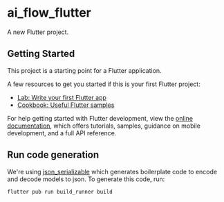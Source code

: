 # ai_flow_flutter

A new Flutter project.

## Getting Started

This project is a starting point for a Flutter application.

A few resources to get you started if this is your first Flutter project:

- [Lab: Write your first Flutter app](https://docs.flutter.dev/get-started/codelab)
- [Cookbook: Useful Flutter samples](https://docs.flutter.dev/cookbook)

For help getting started with Flutter development, view the
[online documentation](https://docs.flutter.dev/), which offers tutorials,
samples, guidance on mobile development, and a full API reference.

## Run code generation
We're using [json_serializable](https://pub.dev/packages/json_serializable/example) which generates boilerplate code to encode and decode models to json. To generate this code, run:
```
flutter pub run build_runner build
```